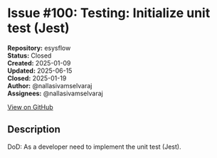 # Issue #100: Testing: Initialize unit test (Jest)

**Repository:** esysflow  
**Status:** Closed  
**Created:** 2025-01-09  
**Updated:** 2025-06-15  
**Closed:** 2025-01-19  
**Author:** @nallasivamselvaraj  
**Assignees:** @nallasivamselvaraj  

[View on GitHub](https://github.com/Simtestlab/esysflow/issues/100)

## Description

DoD: As a developer need to implement the unit test (Jest). 


